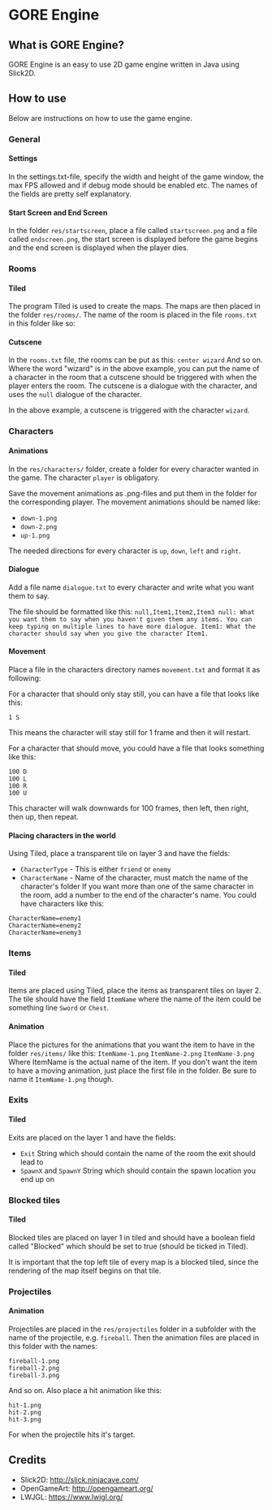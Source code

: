 # GORE Engine

## What is GORE Engine?
GORE Engine is an easy to use 2D game engine written in Java using Slick2D.

## How to use
Below are instructions on how to use the game engine.

### General
#### Settings
In the settings.txt-file, specify the width and height of the game window, the max FPS allowed and if debug mode should be enabled etc. The names of the fields are pretty self explanatory.

#### Start Screen and End Screen
In the folder `res/startscreen`, place a file called `startscreen.png` and a file called `endscreen.png`, the start screen is displayed before the game begins and the end screen is displayed when the player dies.

### Rooms
#### Tiled
The program Tiled is used to create the maps. The maps are then placed in the folder `res/rooms/`. The name of the room is placed in the file `rooms.txt` in this folder like so:

#### Cutscene
In the `rooms.txt` file, the rooms can be put as this: `center wizard`
And so on. Where the word "wizard" is in the above example, you can put the name of a character in the room that a cutscene should be triggered with when the player enters the room. The cutscene is a dialogue with the character, and uses the `null` dialogue of the character.

In the above example, a cutscene is triggered with the character `wizard`.


### Characters
#### Animations
In the `res/characters/` folder, create a folder for every character wanted in the game. The character `player` is obligatory.

Save the movement animations as .png-files and put them in the folder for the corresponding player. The movement animations should be named like:
* `down-1.png`
* `down-2.png`
* `up-1.png`

The needed directions for every character is `up`, `down`, `left` and `right`.

#### Dialogue
Add a file name `dialogue.txt` to every character and write what you want them to say.

The file should be formatted like this:
`
null,Item1,Item2,Item3
null:
What you want them to say when you haven't given them any items.
You can keep typing on multiple lines to have more dialogue.
Item1:
What the character should say when you give the character Item1.
`

#### Movement
Place a file in the characters directory names `movement.txt` and format it as following:

For a character that should only stay still, you can have a file that looks like this:
```
1 S
```
This means the character will stay still for 1 frame and then it will restart.

For a character that should move, you could have a file that looks something like this:
```
100 D
100 L
100 R
100 U
```
This character will walk downwards for 100 frames, then left, then right, then up, then repeat.

#### Placing characters in the world
Using Tiled, place a transparent tile on layer 3 and have the fields:
* `CharacterType` - This is either `friend` or `enemy`
* `CharacterName` - Name of the character, must match the name of the character's folder
If you want more than one of the same character in the room, add a number to the end of the character's name. You could have characters like this:
```
CharacterName=enemy1
CharacterName=enemy2
CharacterName=enemy3
```

### Items
#### Tiled
Items are placed using Tiled, place the items as transparent tiles on layer 2. The tile should have the field `ItemName` where the name of the item could be something line `Sword` or `Chest`.

#### Animation
Place the pictures for the animations that you want the item to have in the folder `res/items/` like this:
`ItemName-1.png`
`ItemName-2.png`
`ItemName-3.png`
Where ItemName is the actual name of the item. If you don't want the item to have a moving animation, just place the first file in the folder. Be sure to name it `ItemName-1.png` though.

### Exits
#### Tiled
Exits are placed on the layer 1 and have the fields:
* `Exit` String which should contain the name of the room the exit should lead to
* `SpawnX` and `SpawnY` String which should contain the spawn location you end up on

### Blocked tiles
#### Tiled
Blocked tiles are placed on layer 1 in tiled and should have a boolean field called "Blocked" which should be set to true (should be ticked in Tiled).

It is important that the top left tile of every map is a blocked tiled, since the rendering of the map itself begins on that tile.

### Projectiles
#### Animation
Projectiles are placed in the `res/projectiles` folder in a subfolder with the name of the projectile, e.g. `fireball`. Then the animation files are placed in this folder with the names:
```
fireball-1.png
fireball-2.png
fireball-3.png
```
And so on. Also place a hit animation like this:
```
hit-1.png
hit-2.png
hit-3.png
```
For when the projectile hits it's target.

## Credits
* Slick2D: http://slick.ninjacave.com/
* OpenGameArt: http://opengameart.org/
* LWJGL: https://www.lwjgl.org/